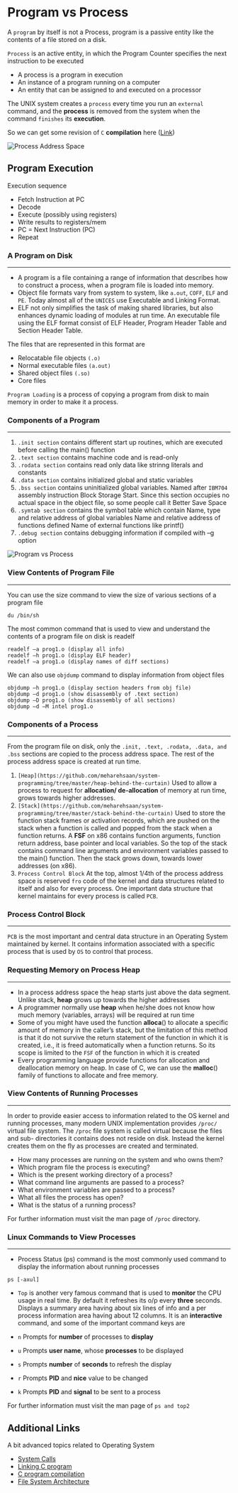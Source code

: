# Program vs Process

A `program` by itself is not a Process, program is a passive entity like the contents of a file stored on a disk.

`Process` is an active entity, in which the Program Counter specifies
the next instruction to be executed
- A process is a program in execution
- An instance of a program running on a computer
- An entity that can be assigned to and executed on a processor

The UNIX system creates a `process` every time you run an `external`
command, and the **process** is removed from the system when the
command `finishes` its **execution**.

So we can get some revision of `C` **compilation** here ([Link](https://github.com/meharehsaan/system-programming/tree/master/c-compilation))

![Process Address Space](../img/pas.png)

## Program Execution

Execution sequence

- Fetch Instruction at PC
- Decode
- Execute (possibly using registers)
- Write results to registers/mem
- PC = Next Instruction (PC)
- Repeat

### A Program on Disk

---

- A program is a file containing a range of information that
describes how to construct a process, when a program file
is loaded into memory.
- Object file formats vary from system to system, like `a.out`,
`COFF`, `ELF` and `PE`. Today almost all of the `UNICES` use
Executable and Linking Format.
- ELF not only simplifies the task of making shared libraries,
but also enhances dynamic loading of modules at run time.
An executable file using the ELF format consist of ELF
Header, Program Header Table and Section Header Table.

The files that are represented in this format are

- Relocatable file objects `(.o)`
- Normal executable files `(a.out)`
- Shared object files `(.so)`
- Core files

`Program Loading` is a process of copying a program from disk to main memory in order to make it a process.

### Components of a Program

---

1. `.init section` contains different start up routines, which are
executed before calling the main() function
2. `.text section` contains machine code and is read-only
3. `.rodata section` contains read only data like strinng literals and
constants
4. `.data section` contains initialized global and static variables
5. `.bss section` contains uninitialized global variables. Named
after `IBM704` assembly instruction Block Storage Start. Since
this section occupies no actual space in the object file, so some
people call it Better Save Space
6. `.symtab section` contains the symbol table which contain
Name, type and relative address of global variables
Name and relative address of functions defined
Name of external functions like printf()
7. `.debug section` contains debugging information if compiled with
–g option

![Program vs Process](../img/provspro.png)

### View Contents of Program File

---

You can use the size command to view the size of various
sections of a program file

``````
du /bin/sh
``````

The most common command that is used to view and
understand the contents of a program file on disk is readelf

``````
readelf –a prog1.o (display all info)
readelf –h prog1.o (display ELF header)
readelf –a prog1.o (display names of diff sections)
``````
We can also use `objdump` command to display information
from object files

``````
objdump –h prog1.o (display section headers from obj file)
objdump –d prog1.o (show disassembly of .text section)
objdump –D prog1.o (show disassembly of all sections)
objdump –d –M intel prog1.o
``````

### Components of a Process

---

From the program file on disk, only the `.init, .text, .rodata, .data, and .bss`
sections are copied to the process address space. The rest of the process
address space is created at run time.

1. `[Heap](https://github.com/meharehsaan/system-programming/tree/master/heap-behind-the-curtain)` Used to allow a process to request for **allocation/ de-allocation**
of memory at run time, grows towards higher addresses.
2. `[Stack](https://github.com/meharehsaan/system-programming/tree/master/stack-behind-the-curtain)` Used to store the function stack frames or activation records,
which are pushed on the stack when a function is called and popped
from the stack when a function returns. A **FSF** on x86 contains
function arguments, function return address, base pointer and local
variables. So the top of the stack contains command line arguments
and environment variables passed to the main() function. Then the
stack grows down, towards lower addresses (on x86).
3. `Process Control Block` At the top, almost 1/4th of the process address
space is reserved `fro` code of the kernel and data structures related
to itself and also for every process. One important data structure
that kernel maintains for every process is called `PCB`.

### Process Control Block

---

`PCB` is the most important and central data structure in an
Operating System maintained by kernel. It contains
information associated with a specific process that is used by
`OS` to control that process.

### Requesting Memory on Process Heap

---

- In a process address space the heap starts just above the
data segment. Unlike stack, **heap** grows up towards the higher
addresses
- A programmer normally use **heap** when he/she does not know
how much memory (variables, arrays) will be required at run
time
- Some of you might have used the function **alloca**() to
allocate a specific amount of memory in the caller’s stack, but
the limitation of this method is that it do not survive the
return statement of the function in which it is created, i.e., it
is freed automatically when a function returns. So its scope is
limited to the `FSF` of the function in which it is created
- Every programming language provide functions for allocation
and deallocation memory on heap. In case of C, we can use the
**malloc**() family of functions to allocate and free memory.

### View Contents of Running Processes

---

In order to provide easier access to information related to
the OS kernel and running processes, many modern UNIX
implementation provides `/proc/` virtual file system. The `/proc`
file system is called virtual because the files and sub-
directories it contains does not reside on disk. Instead the
kernel creates them on the fly as processes are created and
terminated.

- How many processes are running on the system and who owns them?
- Which program file the process is executing?
- Which is the present working directory of a process?
- What command line arguments are passed to a process?
- What environment variables are passed to a process?
- What all files the process has open?
- What is the status of a running process?

For further information must visit the man page of `/proc`
directory.

### Linux Commands to View Processes

---

- Process Status (ps) command is the most commonly used
command to display the information about running
processes

``````
ps [-axul]
``````

- `Top` is another very famous command that is used to
**monitor** the CPU usage in real time. By default it refreshes
its o/p every **three** seconds. Displays a summary area having
about six lines of info and a per process information area
having about 12 columns. It is an **interactive** command, and
some of the important command keys are

- `n` Prompts for **number** of processes to **display**
- `u` Prompts **user name**, whose **processes** to be displayed
- `s` Prompts **number** of **seconds** to refresh the display
- `r` Prompts **PID** and **nice** value to be changed
- `k` Prompts **PID** and **signal** to be sent to a process

For further information must visit the man page of `ps and top2`

## Additional Links

A bit advanced topics related to Operating System

- [System Calls](https://github.com/meharehsaan/system-programming/tree/master/system-calls)
- [Linking C program](https://github.com/meharehsaan/system-programming/tree/master/linking)
- [C program compilation](https://github.com/meharehsaan/system-programming/tree/master/c-compilation)
- [File System Architecture](https://github.com/meharehsaan/system-programming/tree/master/filesystem-architecture)